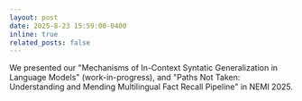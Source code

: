 ```yaml
---
layout: post
date: 2025-8-23 15:59:00-0400
inline: true
related_posts: false
---
```


We presented our "Mechanisms of In-Context Syntatic Generalization in Language Models" (work-in-progress), and "Paths Not Taken: Understanding and Mending Multilingual Fact Recall Pipeline" in NEMI 2025. 